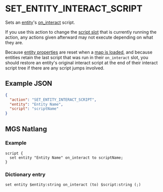 # SET_ENTITY_INTERACT_SCRIPT

Sets an [entity](../entities)'s [on_interact](../scripts/on_interact) script.

If you use this action to change the [script slot](../scripts/script_slots) that is currently running the action, any actions given afterward may not execute depending on what they are.

Because [entity properties](../entities/entity_properties) are reset when a [map is loaded](../maps/map_loads), and because entities retain the last script that was run in their `on_interact` slot, you should restore an entity's original interact script at the end of their interact script tree if there are any script jumps involved.

## Example JSON

```json
{
  "action": "SET_ENTITY_INTERACT_SCRIPT",
  "entity": "Entity Name",
  "script": "scriptName"
}
```

## MGS Natlang

### Example

```mgs
script {
  set entity "Entity Name" on_interact to scriptName;
}
```

### Dictionary entry

```
set entity $entity:string on_interact (to) $script:string (;)
```
